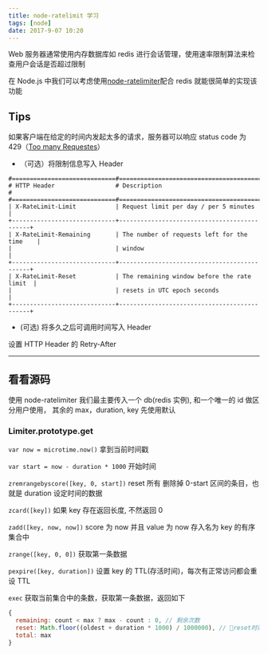 ```yaml
---
title: node-ratelimit 学习
tags: [node]
date: 2017-9-07 10:20
---
```


Web 服务器通常使用内存数据库如 redis 进行会话管理，使用速率限制算法来检查用户会话是否超过限制

在 Node.js 中我们可以考虑使用[node-ratelimiter](https://github.com/tj/node-ratelimite)配合 redis 就能很简单的实现该功能

## Tips

如果客户端在给定的时间内发起太多的请求，服务器可以响应 status code 为 429（[Too many Requestes](https://en.wikipedia.org/wiki/List_of_HTTP_status_codes#429_Too_Many_Requests)）

- （可选）将限制信息写入 Header

```
#=============================#=============================================#
# HTTP Header                 # Description                                 #
#=============================#=============================================#
| X-RateLimit-Limit           | Request limit per day / per 5 minutes       |
+-----------------------------+---------------------------------------------+
| X-RateLimit-Remaining       | The number of requests left for the time    |
|                             | window                                      |
+-----------------------------+---------------------------------------------+
| X-RateLimit-Reset           | The remaining window before the rate limit  |
|                             | resets in UTC epoch seconds                 |
+-----------------------------+---------------------------------------------+
```

- (可选) 将多久之后可调用时间写入 Header

设置 HTTP Header 的 Retry-After

---

## 看看源码

使用 node-ratelimiter 我们最主要传入一个 db(redis 实例), 和一个唯一的 id 做区分用户使用，
其余的 max，duration, key 先使用默认

### Limiter.prototype.get

`var now = microtime.now()` 拿到当前时间戳

`var start = now - duration * 1000` 开始时间

`zremrangebyscore([key, 0, start])` reset 所有 删除掉 0-start 区间的条目，也就是 duration 设定时间的数据

`zcard([key])` 如果 key 存在返回长度, 不然返回 0

`zadd([key, now, now])` score 为 now 并且 value 为 now 存入名为 key 的有序集合中

`zrange([key, 0, 0])` 获取第一条数据

`pexpire([key, duration])` 设置 key 的 TTL(存活时间)，每次有正常访问都会重设 TTL

`exec` 获取当前集合中的条数，获取第一条数据，返回如下

```javascript
{
  remaining: count < max ? max - count : 0, // 剩余次数
  reset: Math.floor((oldest + duration * 1000) / 1000000), // reset时间点为第一条加上duration
  total: max
}
```
